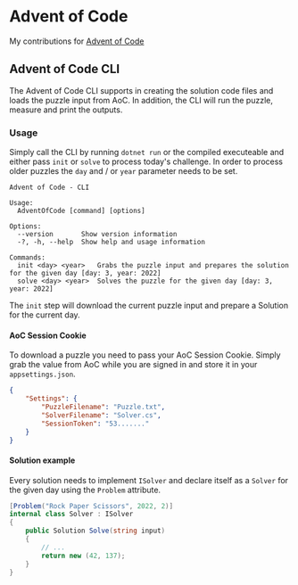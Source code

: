 # Advent of Code
My contributions for [Advent of Code](https://adventofcode.com/)

## Advent of Code CLI
The Advent of Code CLI supports in creating the solution code files and loads the puzzle input from AoC. In addition, the CLI will run the puzzle, measure and print the outputs. 

### Usage
Simply call the CLI by running `dotnet run` or the compiled executeable and either pass `init` or `solve` to process today's challenge. In order to process older puzzles the `day` and / or `year` parameter needs to be set. 

```
Advent of Code - CLI

Usage:
  AdventOfCode [command] [options]

Options:
  --version       Show version information
  -?, -h, --help  Show help and usage information

Commands:
  init <day> <year>   Grabs the puzzle input and prepares the solution for the given day [day: 3, year: 2022]
  solve <day> <year>  Solves the puzzle for the given day [day: 3, year: 2022]
```

The `init` step will download the current puzzle input and prepare a Solution for the current day. 

#### AoC Session Cookie
To download a puzzle you need to pass your AoC Session Cookie. Simply grab the value from AoC while you are signed in and store it in your `appsettings.json`.

```json
{
    "Settings": {
        "PuzzleFilename": "Puzzle.txt",
        "SolverFilename": "Solver.cs",
        "SessionToken": "53......."
    }
}
```

#### Solution example
Every solution needs to implement `ISolver` and declare itself as a `Solver` for the given day using the `Problem` attribute. 
```C#
[Problem("Rock Paper Scissors", 2022, 2)]
internal class Solver : ISolver
{
    public Solution Solve(string input)
    {
        // ...
        return new (42, 137);
    }
}
```